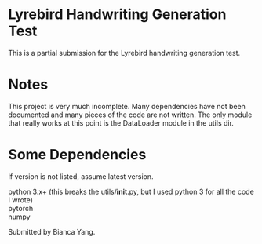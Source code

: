# Lyrebird Handwriting Generation Test

This is a partial submission for the Lyrebird handwriting generation test.

# Notes
This project is very much incomplete. Many dependencies have not been documented
and many pieces of the code are not written. The only module that really works at
this point is the DataLoader module in the utils dir.


# Some Dependencies
If version is not listed, assume latest version.

python 3.x+ (this breaks the utils/__init__.py, but I used python 3 for all the code I wrote)<br>
pytorch<br>
numpy<br>


Submitted by Bianca Yang.
